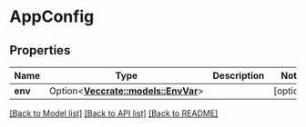 # AppConfig

## Properties

Name | Type | Description | Notes
------------ | ------------- | ------------- | -------------
**env** | Option<[**Vec<crate::models::EnvVar>**](EnvVar.md)> |  | [optional]

[[Back to Model list]](../README.md#documentation-for-models) [[Back to API list]](../README.md#documentation-for-api-endpoints) [[Back to README]](../README.md)


